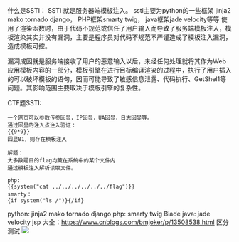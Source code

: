 什么是SSTI： SSTI 就是服务器端模板注入。
ssti主要为python的一些框架 jinja2 mako tornado django，
PHP框架smarty twig，
java框架jade velocity等等
使用了渲染函数时，由于代码不规范或信任了用户输入而导致了服务端模板注入，模板渲染其实并没有漏洞，主要是程序员对代码不规范不严谨造成了模板注入漏洞，造成模板可控。

漏洞成因就是服务端接收了用户的恶意输入以后，未经任何处理就将其作为Web应用模板内容的一部分，模板引擎在进行目标编译渲染的过程中，执行了用户插入的可以破坏模板的语句，因而可能导致了敏感信息泄露、代码执行、GetShel1等问题。其影响范围主要取决于模版引擎的复杂性。    


CTF题SSTI:
```
一个网页可以参数传参回显，IP回显，UA回显，日志回显等。
通过回显的注入点注入验证：
{{9*9}}
回显81，则存在模板注入

解题：
大多数题目的flag均藏在系统中的某个文件内
通过模板注入解析读取文件。

php:
{{system("cat ../../../../../../flag")}}
smarty：
{if system("ls /")}{/if}
```
python: jinja2 mako tornado django 
php: smarty twig Blade 
java: jade velocity jsp
大全：<https://www.cnblogs.com/bmjoker/p/13508538.html>
区分测试
![](.topwrite/assets/image_1713356299863.png)